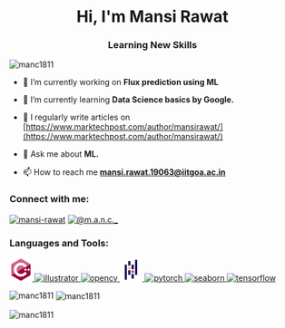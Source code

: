 
<h1 align="center">Hi, I'm Mansi Rawat</h1>
<h3 align="center">Learning New Skills</h3>

<p align="left"> <img src="https://komarev.com/ghpvc/?username=manc1811&label=Profile%20views&color=0e75b6&style=flat" alt="manc1811" /> </p>

- 🔭 I’m currently working on **Flux prediction using ML**

- 🌱 I’m currently learning **Data Science basics by Google.**

- 📝 I regularly write articles on [https://www.marktechpost.com/author/mansirawat/](https://www.marktechpost.com/author/mansirawat/)

- 💬 Ask me about **ML.**

- 📫 How to reach me **mansi.rawat.19063@iitgoa.ac.in**

<h3 align="left">Connect with me:</h3>
<p align="left">
<a href="https://linkedin.com/in/mansi-rawat" target="blank"><img align="center" src="https://raw.githubusercontent.com/rahuldkjain/github-profile-readme-generator/master/src/images/icons/Social/linked-in-alt.svg" alt="mansi-rawat" height="30" width="40" /></a>
<a href="https://instagram.com/@m.a.n.c._" target="blank"><img align="center" src="https://raw.githubusercontent.com/rahuldkjain/github-profile-readme-generator/master/src/images/icons/Social/instagram.svg" alt="@m.a.n.c._" height="30" width="40" /></a>
</p>

<h3 align="left">Languages and Tools:</h3>
<p align="left"> <a href="https://www.w3schools.com/cpp/" target="_blank" rel="noreferrer"> <img src="https://raw.githubusercontent.com/devicons/devicon/master/icons/cplusplus/cplusplus-original.svg" alt="cplusplus" width="40" height="40"/> </a> <a href="https://www.adobe.com/in/products/illustrator.html" target="_blank" rel="noreferrer"> <img src="https://www.vectorlogo.zone/logos/adobe_illustrator/adobe_illustrator-icon.svg" alt="illustrator" width="40" height="40"/> </a> <a href="https://opencv.org/" target="_blank" rel="noreferrer"> <img src="https://www.vectorlogo.zone/logos/opencv/opencv-icon.svg" alt="opencv" width="40" height="40"/> </a> <a href="https://pandas.pydata.org/" target="_blank" rel="noreferrer"> <img src="https://raw.githubusercontent.com/devicons/devicon/2ae2a900d2f041da66e950e4d48052658d850630/icons/pandas/pandas-original.svg" alt="pandas" width="40" height="40"/> </a> <a href="https://pytorch.org/" target="_blank" rel="noreferrer"> <img src="https://www.vectorlogo.zone/logos/pytorch/pytorch-icon.svg" alt="pytorch" width="40" height="40"/> </a> <a href="https://seaborn.pydata.org/" target="_blank" rel="noreferrer"> <img src="https://seaborn.pydata.org/_images/logo-mark-lightbg.svg" alt="seaborn" width="40" height="40"/> </a> <a href="https://www.tensorflow.org" target="_blank" rel="noreferrer"> <img src="https://www.vectorlogo.zone/logos/tensorflow/tensorflow-icon.svg" alt="tensorflow" width="40" height="40"/> </a> </p>

<p><img align="left" src="https://github-readme-stats.vercel.app/api/top-langs?username=manc1811&show_icons=true&locale=en&layout=compact" alt="manc1811" /></p>

<p>&nbsp;<img align="center" src="https://github-readme-stats.vercel.app/api?username=manc1811&show_icons=true&locale=en" alt="manc1811" /></p>

<p><img align="center" src="https://github-readme-streak-stats.herokuapp.com/?user=manc1811&" alt="manc1811" /></p>

